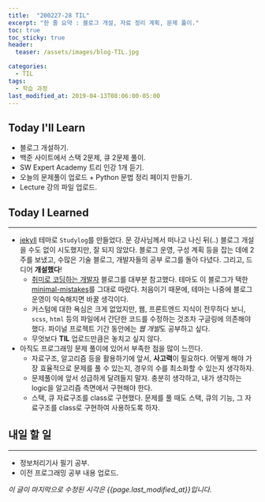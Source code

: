 ```yaml
---
title:  "200227-28 TIL"
excerpt: "한 줄 요약 : 블로그 개설, 자료 정리 계획, 문제 풀이."
toc: true
toc_sticky: true
header:
  teaser: /assets/images/blog-TIL.jpg

categories:
  - TIL
tags:
  - 학습 과정
last_modified_at: 2019-04-13T08:06:00-05:00
---
```




## Today I'll Learn

* 블로그 개설하기.
* 백준 사이트에서 스택 2문제, 큐 2문제 풀이.
* SW Expert Academy 트리 인강 1개 듣기.
* 오늘의 문제풀이 업로드 + Python 문법 정리 페이지 만들기.
* Lecture 강의 파일 업로드.





## Today I Learned

---

* [jekyll](https://jekyllrb.com/) 테마로 `Studylog`를 만들었다. 문 강사님께서 떠나고 나신 뒤(..) 블로그 개설을 수도 없이 시도했지만, 잘 되지 않았다. 블로그 운영, 구성 계획 등을 잡는 데에 2주를 보냈고, 수많은 기술 블로그, 개발자들의 공부 로그를 돌아 다녔다. 그리고, 드디어 **개설했다**!
  * [취미로 코딩하는 개발자](https://devinlife.com/howto/) 블로그를 대부분 참고했다. 테마도 이 블로그가 택한 [minimal-mistakes](https://github.com/mmistakes/minimal-mistakes)를 그대로 따랐다. 처음이기 때문에, 테마는 나중에 블로그 운영이 익숙해지면 바꿀 생각이다.
  * 커스텀에 대한 욕심은 크게 없었지만, 웹, 프론트엔드 지식이 전무하다 보니, `scss`, `html` 등의 파일에서 간단한 코드를 수정하는 것조차 구글링에 의존해야 했다. 파이널 프로젝트 기간 동안에는 *웹 개발*도 공부하고 싶다.
  * 무엇보다 **TIL** 업로드만큼은 놓치고 싶지 않다.
* 아직도 프로그래밍 문제 풀이에 있어서 부족한 점을 많이 느낀다.
  * 자료구조, 알고리즘 등을 활용하기에 앞서, **사고력**이 필요하다. 어떻게 해야 가장 효율적으로 문제를 풀 수 있는지, 경우의 수를  최소화할 수 있는지 생각하자.
  * 문제풀이에 앞서 성급하게 달려들지 말자. 충분히 생각하고, 내가 생각하는 logic을 알고리즘 측면에서 구현해야 한다.
  * 스택, 큐 자료구조를 class로 구현했다. 문제를 풀 때도 스택, 큐의 기능, 그 자료구조를 class로 구현하여 사용하도록 하자. 







## 내일 할 일

---

* 정보처리기사 필기 공부.
* 이전 프로그래밍 공부 내용 업로드.





*이 글이 마지막으로 수정된 시각은 {{page.last_modified_at}}입니다.*